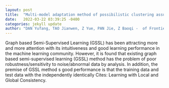 ```yaml
---
layout: post
title:  "Multi-model adaptation method of possibilistic clustering assumption"
date:   2022-03-22 03:39:25 -0400
categories: jekyll update
author: "DAN Yufang, TAO Jianwen, Z Yue, PAN Jie, Z Baoqi -  of Frontiers of Computer Science &"
---
```

Graph based Semi-Supervised Learning (GSSL) has been attracting more and more attention with its intuitiveness and good learning performance in the machine learning community. However, it is found that existing graph based semi-supervised learning (GSSL) method has the problem of poor robustness/sensitivity to noise/abnormal data by analysis. In addition, the premise of GSSL method s good performance is that the training data and test data with the independently identically Cites: Learning with Local and Global Consistency.